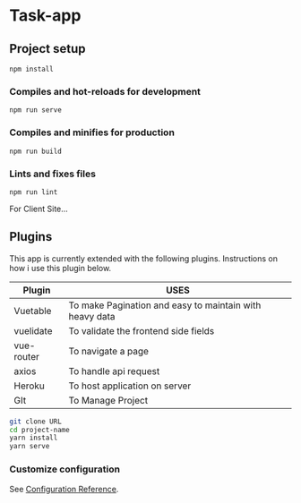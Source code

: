# Task-app

## Project setup
```
npm install
```

### Compiles and hot-reloads for development
```
npm run serve
```

### Compiles and minifies for production
```
npm run build
```

### Lints and fixes files
```
npm run lint
```
For Client Site...
## Plugins

This app is currently extended with the following plugins.
Instructions on how i use this plugin below.

| Plugin | USES |
| ------ | ------ |
| Vuetable | To make Pagination and easy to maintain with heavy data |
| vuelidate | To validate the frontend side fields |
| vue-router | To navigate a page |
| axios | To handle api request |
| Heroku | To host application on server |
| GIt | To Manage Project |

```sh
git clone URL
cd project-name
yarn install
yarn serve
```


### Customize configuration
See [Configuration Reference](https://cli.vuejs.org/config/).

